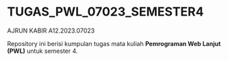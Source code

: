 # TUGAS_PWL_07023_SEMESTER4
AJRUN KABIR  A12.2023.07023

Repository ini berisi kumpulan tugas mata kuliah **Pemrograman Web Lanjut (PWL)** untuk semester 4.
